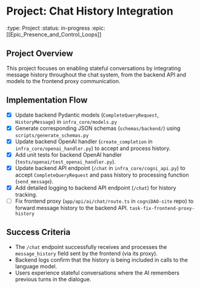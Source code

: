# Project: Chat History Integration
:type: Project
:status: in-progress
:epic: [[Epic_Presence_and_Control_Loops]]

## Project Overview
This project focuses on enabling stateful conversations by integrating message history throughout the chat system, from the backend API and models to the frontend proxy communication.

## Implementation Flow
- [x] Update backend Pydantic models (`CompleteQueryRequest`, `HistoryMessage`) in `infra_core/models.py`
- [x] Generate corresponding JSON schemas (`schemas/backend/`) using `scripts/generate_schemas.py`
- [x] Update backend OpenAI handler (`create_completion` in `infra_core/openai_handler.py`) to accept and process history.
- [x] Add unit tests for backend OpenAI handler (`tests/openai/test_openai_handler.py`).
- [x] Update backend API endpoint (`/chat` in `infra_core/cogni_api.py`) to accept `CompleteQueryRequest` and pass history to processing function (`send_message`).
- [x] Add detailed logging to backend API endpoint (`/chat`) for history tracking.
- [ ] Fix frontend proxy (`app/api/ai/chat/route.ts` in `cogniDAO-site` repo) to forward message history to the backend API. `task-fix-frontend-proxy-history`

## Success Criteria
- The `/chat` endpoint successfully receives and processes the `message_history` field sent by the frontend (via its proxy).
- Backend logs confirm that the history is being included in calls to the language model.
- Users experience stateful conversations where the AI remembers previous turns in the dialogue. 
